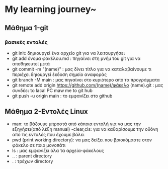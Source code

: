 # My learning journey~

## Μάθημα 1-git
### βασικές εντολές

- git init: δημιουργεί ένα αρχείο git για να λειτουργήσει 
- git add όνομα φακέλου.md : πηγαίνει στη μνήμ του git για να αποθηκευτεί μετά
- git commit -m "(name)" : μας δίνει τίτλο για να καταλαβαίνουμε τι περιέχει δηιουργεί έκδοση σημείο αναφοράς
- git branch -M main : μας πηγαίνει στο κυριότερο από τα προγράμματα
- git remote add origin https://github.com/(name)/φάκελο (name).git : μας συνδέει το lacal PC maw me to git hub
- git push -u origin main : το εμφανίζει στο github

## Μάθημα 2-Eντολές Linux
- man: το βάζουμε μπροστά από κάποια εντολή για να μας την εξηγήσει(από λέξη manual)
-clear,cls: για να καθαρίσουμε την οθόνη από τις εντολές που έχουμε βάλει
- pwd (print working directory): να μας δείξει που βρισκόμαστε στον φάκελο σε ποιο μονοπάτι
- ls : μας εμφανίζει όλα τα αρχεία-φάκελοuς
- .. : parent directory
- . : τρέχων directory

